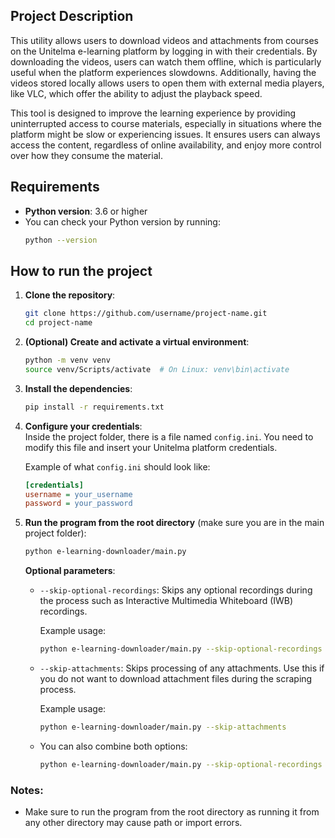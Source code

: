 ## Project Description

This utility allows users to download videos and attachments from courses on the Unitelma e-learning platform by logging in with their credentials. By downloading the videos, users can watch them offline, which is particularly useful when the platform experiences slowdowns. Additionally, having the videos stored locally allows users to open them with external media players, like VLC, which offer the ability to adjust the playback speed.

This tool is designed to improve the learning experience by providing uninterrupted access to course materials, especially in situations where the platform might be slow or experiencing issues. It ensures users can always access the content, regardless of online availability, and enjoy more control over how they consume the material.


## Requirements

- **Python version**: 3.6 or higher
- You can check your Python version by running:
    ```bash
    python --version
    ```
  
## How to run the project

1. **Clone the repository**:
    ```bash
    git clone https://github.com/username/project-name.git
    cd project-name
    ```

2. **(Optional) Create and activate a virtual environment**:
    ```bash
    python -m venv venv
    source venv/Scripts/activate  # On Linux: venv\bin\activate
    ```

3. **Install the dependencies**:
    ```bash
    pip install -r requirements.txt
    ```
4. **Configure your credentials**:  
   Inside the project folder, there is a file named `config.ini`. You need to modify this file and insert your Unitelma platform credentials.  
   
   Example of what `config.ini` should look like:
   ```ini
   [credentials]
   username = your_username
   password = your_password
   
5. **Run the program from the root directory** (make sure you are in the main project folder):
    ```bash
    python e-learning-downloader/main.py
    ```

   **Optional parameters**:
   
   - `--skip-optional-recordings`: Skips any optional recordings during the process such as Interactive Multimedia Whiteboard (IWB) recordings.
   
     Example usage:
     ```bash
     python e-learning-downloader/main.py --skip-optional-recordings
     ```

   - `--skip-attachments`: Skips processing of any attachments. Use this if you do not want to download attachment files during the scraping process.
   
     Example usage:
     ```bash
     python e-learning-downloader/main.py --skip-attachments
     ```

   - You can also combine both options:
     ```bash
     python e-learning-downloader/main.py --skip-optional-recordings --skip-attachments
     ```

### Notes:
- Make sure to run the program from the root directory as running it from any other directory may cause path or import errors.